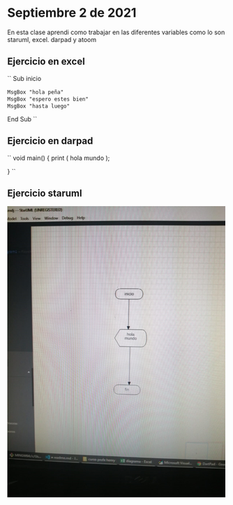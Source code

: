 # Septiembre 2 de 2021

En esta clase aprendi como trabajar en las diferentes variables como lo son staruml, excel. darpad y atoom

## Ejercicio en excel

``
Sub inicio

    MsgBox "hola peña"
    MsgBox "espero estes bien"
    MsgBox "hasta luego"
End Sub
``

## Ejercicio en darpad

``
void main() {
  print ( hola mundo );
  
}
``
## Ejercicio staruml

<img src="img/diagrama.jpg" width="500">